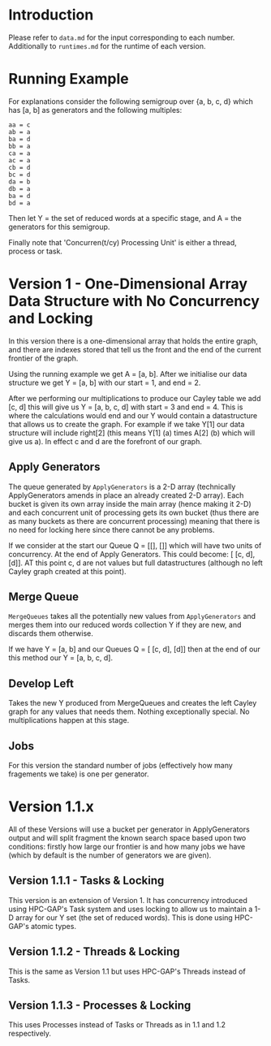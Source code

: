# Introduction
Please refer to `data.md` for the input corresponding to each number.
Additionally to `runtimes.md` for the runtime of each version.  

# Running Example
For explanations consider the following semigroup over {a, b, c, d} which has [a, b] as generators and the following multiples:

```
aa = c
ab = a
ba = d
bb = a
ca = a
ac = a
cb = d
bc = d
da = b
db = a
ba = d
bd = a
```

Then let Y = the set of reduced words at a specific stage, and A = the generators for this semigroup.

Finally note that 'Concurren(t/cy) Processing Unit' is either a thread, process or task.

# Version 1 - One-Dimensional Array Data Structure with No Concurrency and Locking

In this version there is a one-dimensional array that holds the entire graph, and there are indexes stored that tell us the front and the end of the current frontier of the graph.

Using the running example we get A = [a, b]. After we initialise our data structure we get Y = [a, b] with our start = 1, and end = 2.

After we performing our multiplications to produce our Cayley table we add [c, d] this will give us Y = [a, b, c, d] with start = 3 and end = 4. This is where the calculations would end and our Y would contain a datastructure that allows us to create the graph. For example if we take Y[1] our data structure will include right[2] (this means Y[1] (a) times A[2] (b) which will give us a). In effect c and d are the forefront of our graph.

## Apply Generators

The queue generated by `ApplyGenerators` is a 2-D array (technically ApplyGenerators amends in place an already created 2-D array). Each bucket is given its own array inside the main array (hence making it 2-D) and each concurrent unit of processing gets its own bucket (thus there are as many buckets as there are concurrent processing) meaning that there is no need for locking here since there cannot be any problems.

If we consider at the start our Queue Q = [[], []] which will have two units of concurrency. At the end of Apply Generators. This could become: [ [c, d], [d]]. AT this point c, d are not values but full datastructures (although no left Cayley graph created at this point).

## Merge Queue

`MergeQueues` takes all the potentially new values from `ApplyGenerators` and merges them into our reduced words collection Y if they are new, and discards them otherwise.

If we have Y = [a, b] and our Queues Q = [ [c, d], [d]] then at the end of our this method our Y = [a, b, c, d].

## Develop Left

Takes the new Y produced from MergeQueues and creates the left Cayley graph for any values that needs them. Nothing exceptionally special. No multiplications happen at this stage.

## Jobs
For this version the standard number of jobs (effectively how many fragements we take) is one per generator.

# Version 1.1.x

All of these Versions will use a bucket per generator in ApplyGenerators output and will split fragment the known search space based upon two conditions: firstly how large our frontier is and how many jobs we have (which by default is the number of generators we are given).

## Version 1.1.1 - Tasks & Locking

This version is an extension of Version 1. It has concurrency introduced using
HPC-GAP's Task system and uses locking to allow us to maintain a 1-D array for our Y set (the set of reduced words). This is done using HPC-GAP's atomic types.

## Version 1.1.2 - Threads & Locking

This is the same as Version 1.1 but uses HPC-GAP's Threads instead of Tasks.

## Version 1.1.3 - Processes & Locking

This uses Processes instead of Tasks or Threads as in 1.1 and 1.2 respectively.  
